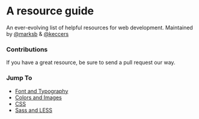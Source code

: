 A resource guide
================
An ever-evolving list of helpful resources for web development.
Maintained by [@marksb](http://www.github.com/marksb) & [@keccers](http://github.com/keccers)

### Contributions
If you have a great resource, be sure to send a pull request our way.

### Jump To
+ [Font and Typography](/design/font_and_typography.md)
+ [Colors and Images](/design/colors_and_images.md)
+ [CSS](/design/css.md)
+ [Sass and LESS](/design/sass_and_less.md)
